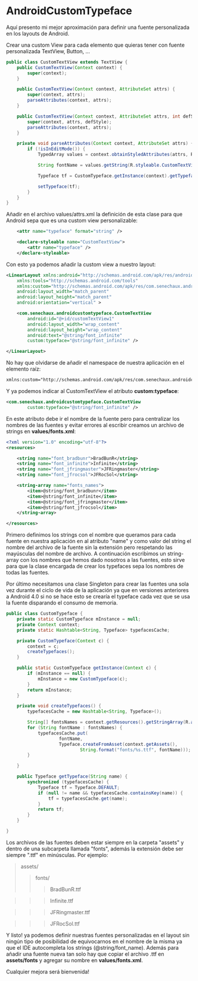 AndroidCustomTypeface
=====================

Aquí presento mi mejor aproximación para definir una fuente personalizada en los layouts de Android.

Crear una custom View para cada elemento que quieras tener con fuente personalizada TextView, Button, ...

```java
public class CustomTextView extends TextView {
    public CustomTextView(Context context) {
		super(context);
	}

	public CustomTextView(Context context, AttributeSet attrs) {
		super(context, attrs);
		parseAttributes(context, attrs);
	}

	public CustomTextView(Context context, AttributeSet attrs, int defStyle) {
		super(context, attrs, defStyle);
		parseAttributes(context, attrs);
	}

	private void parseAttributes(Context context, AttributeSet attrs) {
		if (!isInEditMode()) {
			TypedArray values = context.obtainStyledAttributes(attrs, R.styleable.CustomTextView);

			String fontName = values.getString(R.styleable.CustomTextView_typeface);

			Typeface tf = CustomTypeface.getInstance(context).getTypeface(fontName);

			setTypeface(tf);
		}
	}
}
```

Añadir en el archivo values/attrs.xml la definición de esta clase para que Android sepa que es una custom view personalizable:
```xml
    <attr name="typeface" format="string" />

    <declare-styleable name="CustomTextView">
        <attr name="typeface" />
    </declare-styleable>
```

Con esto ya podemos añadir la custom view a nuestro layout:
```xml
<LinearLayout xmlns:android="http://schemas.android.com/apk/res/android"
    xmlns:tools="http://schemas.android.com/tools"
    xmlns:custom="http://schemas.android.com/apk/res/com.senechaux.androidcustomtypeface"
    android:layout_width="match_parent"
    android:layout_height="match_parent"
    android:orientation="vertical" >

    <com.senechaux.androidcustomtypeface.CustomTextView
        android:id="@+id/customTextView1"
        android:layout_width="wrap_content"
        android:layout_height="wrap_content"
        android:text="@string/font_infinite"
        custom:typeface="@string/font_infinite" />

</LinearLayout>
```

No hay que olvidarse de añadir el namespace de nuestra aplicación en el elemento raíz: 
```xml
xmlns:custom="http://schemas.android.com/apk/res/com.senechaux.androidcustomtypeface"
```

Y ya podemos indicar al CustomTextView el atributo **custom:typeface**:
```xml
<com.senechaux.androidcustomtypeface.CustomTextView
        custom:typeface="@string/font_infinite" />
```

En este atributo debe ir el nombre de la fuente pero para centralizar los nombres de las fuentes y evitar errores al escribir creamos un archivo de strings en **values/fonts.xml**:
```xml
<?xml version="1.0" encoding="utf-8"?>
<resources>

    <string name="font_bradbunr">BradBunR</string>
    <string name="font_infinite">Infinite</string>
    <string name="font_jfringmaster">JFRingmaster</string>
    <string name="font_jfrocsol">JFRocSol</string>

    <string-array name="fonts_names">
        <item>@string/font_bradbunr</item>
        <item>@string/font_infinite</item>
        <item>@string/font_jfringmaster</item>
        <item>@string/font_jfrocsol</item>
    </string-array>

</resources>
```

Primero definimos los strings con el nombre que queramos para cada fuente en nuestra aplicación en al atributo "name" y como valor del string el nombre del archivo de la fuente sin la extensión pero respetando las mayúsculas del nombre de archivo.
A continuación escribimos un string-array con los nombres que hemos dado nosotros a las fuentes, esto sirve para que la clase encargada de crear los typefaces sepa los nombres de todas las fuentes.

Por último necesitamos una clase Singleton para crear las fuentes una sola vez durante el ciclo de vida de la aplicación ya que en versiones anteriores a Android 4.0 si no se hace esto se crearía el typeface cada vez que se usa la fuente disparando el consumo de memoria.
```java
public class CustomTypeface {
	private static CustomTypeface mInstance = null;
	private Context context;
	private static Hashtable<String, Typeface> typefacesCache;

	private CustomTypeface(Context c) {
		context = c;
		createTypefaces();
	}

	public static CustomTypeface getInstance(Context c) {
		if (mInstance == null) {
			mInstance = new CustomTypeface(c);
		}
		return mInstance;
	}

	private void createTypefaces() {
		typefacesCache = new Hashtable<String, Typeface>();

		String[] fontsNames = context.getResources().getStringArray(R.array.fonts_names);
		for (String fontName : fontsNames) {
			typefacesCache.put(
					fontName,
					Typeface.createFromAsset(context.getAssets(),
							String.format("fonts/%s.ttf", fontName)));
		}

	}

	public Typeface getTypeface(String name) {
		synchronized (typefacesCache) {
			Typeface tf = Typeface.DEFAULT;
			if (null != name && typefacesCache.containsKey(name)) {
				tf = typefacesCache.get(name);
			}
			return tf;
		}
	}

}
```

Los archivos de las fuentes deben estar siempre en la carpeta "assets" y dentro de una subcarpeta llamada "fonts", además la extensión debe ser siempre ".ttf" en minúsculas. Por ejemplo:

>assets/
>>  fonts/
>>>    BradBunR.ttf

>>>    Infinite.ttf

>>>    JFRingmaster.ttf

>>>    JFRocSol.ttf

Y listo! ya podemos definir nuestras fuentes personalizadas en el layout sin ningún tipo de posibilidad de equivocarnos en el nombre de la misma ya que el IDE autocompleta los strings (@string/font_name).
Además para añadir una fuente nueva tan solo hay que copiar el archivo .ttf en **assets/fonts** y agregar su nombre en **values/fonts.xml**.

Cualquier mejora será bienvenida!
